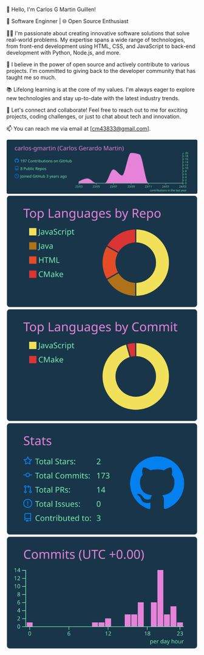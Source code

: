 👋 Hello, I'm Carlos G Martin Guillen!

🚀 Software Enginner | 🌐 Open Source Enthusiast

👨‍💻 I'm passionate about creating innovative software solutions that solve real-world problems. My expertise spans a wide range of technologies, from front-end development using HTML, CSS, and JavaScript to back-end development with Python, Node.js, and more.

🌱 I believe in the power of open source and actively contribute to various projects. I'm committed to giving back to the developer community that has taught me so much.

📚 Lifelong learning is at the core of my values. I'm always eager to explore new technologies and stay up-to-date with the latest industry trends.

🌟 Let's connect and collaborate! Feel free to reach out to me for exciting projects, coding challenges, or just to chat about tech and innovation.

📫 You can reach me via email at [cm43833@gmail.com].

[![](https://raw.githubusercontent.com/carlos-gmartin/carlos-gmartin/master/profile-summary-card-output/cobalt/0-profile-details.svg)](https://github.com/vn7n24fzkq/github-profile-summary-cards)
[![](https://raw.githubusercontent.com/carlos-gmartin/carlos-gmartin/master/profile-summary-card-output/cobalt/1-repos-per-language.svg)](https://github.com/vn7n24fzkq/github-profile-summary-cards) [![](https://raw.githubusercontent.com/carlos-gmartin/carlos-gmartin/master/profile-summary-card-output/cobalt/2-most-commit-language.svg)](https://github.com/vn7n24fzkq/github-profile-summary-cards)
[![](https://raw.githubusercontent.com/carlos-gmartin/carlos-gmartin/master/profile-summary-card-output/cobalt/3-stats.svg)](https://github.com/vn7n24fzkq/github-profile-summary-cards) [![](https://raw.githubusercontent.com/carlos-gmartin/carlos-gmartin/master/profile-summary-card-output/cobalt/4-productive-time.svg)](https://github.com/vn7n24fzkq/github-profile-summary-cards)
